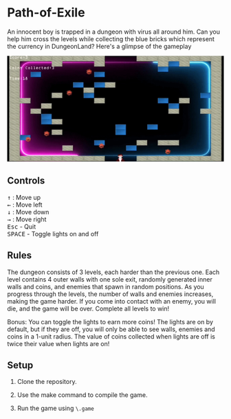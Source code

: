 # Path-of-Exile

An innocent boy is trapped in a dungeon with virus all around him. Can you help him cross the levels while collecting the blue bricks which represent the currency in DungeonLand? 
Here's a glimpse of the gameplay

<p align="center">
    <img src="gameplay.gif" width="512"/>
</p>

## Controls

<kbd>↑</kbd> : Move up<br>
<kbd>←</kbd> : Move left<br>
<kbd>↓</kbd> : Move down<br>
<kbd>→</kbd> : Move right<br>
<kbd>Esc</kbd> - Quit<br>
<kbd>SPACE</kbd> - Toggle lights on and off<br>

## Rules

The dungeon consists of 3 levels, each harder than the previous one. Each level contains 4 outer walls with one sole exit, randomly generated inner walls and coins, and enemies that spawn in random positions. As you progress through the levels, the number of walls and enemies increases, making the game harder. If you come into contact with an enemy, you will die, and the game will be over. Complete all levels to win!

Bonus: 
You can toggle the lights to earn more coins! The lights are on by default, but if they are off, you will only be able to see walls, enemies and coins in a 1-unit radius. The value of coins collected when lights are off is twice their value when lights are on!

## Setup

1. Clone the repository.

2. Use the make command to compile the game.

3. Run the game using ``\.game``